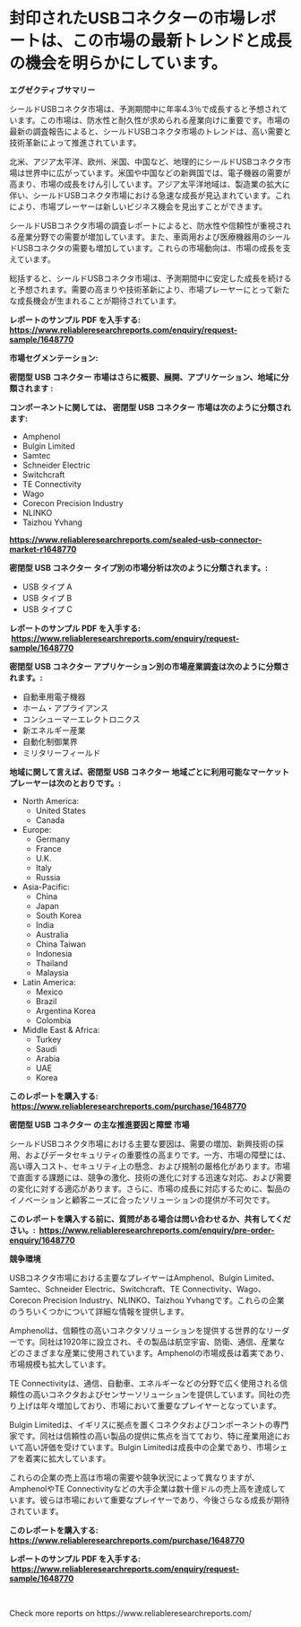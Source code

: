<p><h1>封印されたUSBコネクターの市場レポートは、この市場の最新トレンドと成長の機会を明らかにしています。</h1></p><p><strong>エグゼクティブサマリー</strong></p>
<p><p>シールドUSBコネクタ市場は、予測期間中に年率4.3％で成長すると予想されています。この市場は、防水性と耐久性が求められる産業向けに重要です。市場の最新の調査報告によると、シールドUSBコネクタ市場のトレンドは、高い需要と技術革新によって推進されています。</p><p>北米、アジア太平洋、欧州、米国、中国など、地理的にシールドUSBコネクタ市場は世界中に広がっています。米国や中国などの新興国では、電子機器の需要が高まり、市場の成長をけん引しています。アジア太平洋地域は、製造業の拡大に伴い、シールドUSBコネクタ市場における急速な成長が見込まれています。これにより、市場プレーヤーは新しいビジネス機会を見出すことができます。</p><p>シールドUSBコネクタ市場の調査レポートによると、防水性や信頼性が重視される産業分野での需要が増加しています。また、車両用および医療機器用のシールドUSBコネクタの需要も増加しています。これらの市場動向は、市場の成長を支えています。</p><p>総括すると、シールドUSBコネクタ市場は、予測期間中に安定した成長を続けると予想されます。需要の高まりや技術革新により、市場プレーヤーにとって新たな成長機会が生まれることが期待されています。</p></p>
<p><strong>レポートのサンプル PDF を入手する: <a href="https://www.reliableresearchreports.com/enquiry/request-sample/1648770">https://www.reliableresearchreports.com/enquiry/request-sample/1648770</a></strong></p>
<p><strong>市場セグメンテーション:</strong></p>
<p><strong> 密閉型 USB コネクター 市場はさらに概要、展開、アプリケーション、地域に分類されます :</strong></p>
<p><strong>コンポーネントに関しては、 密閉型 USB コネクター 市場は次のように分類されます: &nbsp;</strong></p>
<p><ul><li>Amphenol</li><li>Bulgin Limited</li><li>Samtec</li><li>Schneider Electric</li><li>Switchcraft</li><li>TE Connectivity</li><li>Wago</li><li>Corecon Precision Industry</li><li>NLINKO</li><li>Taizhou Yvhang</li></ul></p>
<p><strong><a href="https://www.reliableresearchreports.com/sealed-usb-connector-market-r1648770">https://www.reliableresearchreports.com/sealed-usb-connector-market-r1648770</a></strong></p>
<p><strong> 密閉型 USB コネクター タイプ別の市場分析は次のように分類されます。:</strong></p>
<p><ul><li>USB タイプ A</li><li>USB タイプ B</li><li>USB タイプ C</li></ul></p>
<p><strong>レポートのサンプル PDF を入手する: &nbsp;<a href="https://www.reliableresearchreports.com/enquiry/request-sample/1648770">https://www.reliableresearchreports.com/enquiry/request-sample/1648770</a></strong></p>
<p><strong> 密閉型 USB コネクター アプリケーション別の市場産業調査は次のように分類されます。:</strong></p>
<p><ul><li>自動車用電子機器</li><li>ホーム・アプライアンス</li><li>コンシューマーエレクトロニクス</li><li>新エネルギー産業</li><li>自動化制御業界</li><li>ミリタリーフィールド</li></ul></p>
<p><strong>地域に関して言えば、密閉型 USB コネクター 地域ごとに利用可能なマーケットプレーヤーは次のとおりです。:</strong></p>
<p><ul>
    <li>
        North America:
        <ul>
            <li>United States</li>
            <li>Canada</li>
        </ul>
    </li>
    <li>
        Europe:
        <ul>
            <li>Germany</li>
            <li>France</li>
            <li>U.K.</li>
            <li>Italy</li>
            <li>Russia</li>
        </ul>
    </li>
    <li>
        Asia-Pacific:
        <ul>
            <li>China</li>
            <li>Japan</li>
            <li>South Korea</li>
            <li>India</li>
            <li>Australia</li>
            <li>China Taiwan</li>
            <li>Indonesia</li>
            <li>Thailand</li>
            <li>Malaysia</li>
        </ul>
    </li>
    <li>
        Latin America:
        <ul>
            <li>Mexico</li>
            <li>Brazil</li>
            <li>Argentina Korea</li>
            <li>Colombia</li>
        </ul>
    </li>
    <li>
        Middle East & Africa:
        <ul>
            <li>Turkey</li>
            <li>Saudi</li>
            <li>Arabia</li>
            <li>UAE</li>
            <li>Korea</li>
        </ul>
    </li>
    </ul></p>
<p><strong>このレポートを購入する: &nbsp;<a href="https://www.reliableresearchreports.com/purchase/1648770">https://www.reliableresearchreports.com/purchase/1648770</a></strong></p>
<p><strong>密閉型 USB コネクター の主な推進要因と障壁 市場</strong></p>
<p><p>シールドUSBコネクタ市場における主要な要因は、需要の増加、新興技術の採用、およびデータセキュリティの重要性の高まりです。一方、市場の障壁には、高い導入コスト、セキュリティ上の懸念、および規制の厳格化があります。市場で直面する課題には、競争の激化、技術の進化に対する迅速な対応、および需要の変化に対する適応があります。さらに、市場の成長に対応するために、製品のイノベーションと顧客ニーズに合ったソリューションの提供が不可欠です。</p></p>
<p><strong>このレポートを購入する前に、質問がある場合は問い合わせるか、共有してください。:&nbsp; <a href="https://www.reliableresearchreports.com/enquiry/pre-order-enquiry/1648770">https://www.reliableresearchreports.com/enquiry/pre-order-enquiry/1648770</a></strong></p>
<p><strong>競争環境</strong></p>
<p><p>USBコネクタ市場における主要なプレイヤーはAmphenol、Bulgin Limited、Samtec、Schneider Electric、Switchcraft、TE Connectivity、Wago、Corecon Precision Industry、NLINKO、Taizhou Yvhangです。これらの企業のうちいくつかについて詳細な情報を提供します。</p><p>Amphenolは、信頼性の高いコネクタソリューションを提供する世界的なリーダーです。同社は1920年に設立され、その製品は航空宇宙、防衛、通信、産業などのさまざまな産業に使用されています。Amphenolの市場成長は着実であり、市場規模も拡大しています。</p><p>TE Connectivityは、通信、自動車、エネルギーなどの分野で広く使用される信頼性の高いコネクタおよびセンサーソリューションを提供しています。同社の売り上げは年々増加しており、市場において重要なプレイヤーとなっています。</p><p>Bulgin Limitedは、イギリスに拠点を置くコネクタおよびコンポーネントの専門家です。同社は信頼性の高い製品の提供に焦点を当てており、特に産業用途において高い評価を受けています。Bulgin Limitedは成長中の企業であり、市場シェアを着実に拡大しています。</p><p>これらの企業の売上高は市場の需要や競争状況によって異なりますが、AmphenolやTE Connectivityなどの大手企業は数十億ドルの売上高を達成しています。彼らは市場において重要なプレイヤーであり、今後さらなる成長が期待されています。</p></p>
<p><strong>このレポートを購入する: &nbsp; <a href="https://www.reliableresearchreports.com/purchase/1648770">https://www.reliableresearchreports.com/purchase/1648770</a></strong></p>
<p><strong>レポートのサンプル PDF を入手する: &nbsp;<a href="https://www.reliableresearchreports.com/enquiry/request-sample/1648770">https://www.reliableresearchreports.com/enquiry/request-sample/1648770</a></strong><strong></strong></p>
<p>&nbsp;</p>
<p>Check more reports on https://www.reliableresearchreports.com/</p>